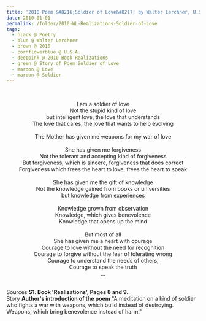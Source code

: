 ```yaml
---
title: '2010 Poem &#8216;Soldier of Love&#8217; by Walter Lerchner, U.S.A. from the Book &#8216;Realizations&#8217;, Pages 8 and 9'
date: 2010-01-01
permalink: /folder/2010-WL-Realizations-Soldier-of-Love
tags:
  - black @ Poetry
  - blue @ Walter Lerchner
  - brown @ 2010
  - cornflowerblue @ U.S.A.
  - deeppink @ 2010 Book Realizations
  - green @ Story of Poem Soldier of Love
  - maroon @ Love
  - maroon @ Soldier
---
```


<br>

<p style="text-align:center;">
I am a soldier of love<br>
Not the stupid kind of love<br>
but intelligent love, the love that understands<br>
The love that cares, the love that wants to help evolving<br>
<br>
The Mother has given me weapons for my war of love<br>
<br>
She has given me forgiveness<br>
Not the tolerant and accepting kind of forgiveness<br>
But forgiveness, which is sincere, forgiveness that does correct<br>
Forgiveness which frees the heart to love, frees the heart to speak<br>
<br>
She has given me the gift of knowledge<br>
Not the knowledge gained from books or universities<br>
but knowledge from experiences<br>
<br>
Knowledge grown from observation<br>
Knowledge, which gives benevolence<br>
Knowledge that opens up the mind<br>
<br>
But most of all<br>
She has given me a heart with courage<br>
Courage to love without the need for recognition<br>
Courage to forgive without the fear of tolerating wrong<br>
Courage to understand the needs of others,<br>
Courage to speak the truth<br>
...
</p>

<br>

<wave-list>
<list-title color="DarkSeaGreen" width="40">Sources</list-title>
  <list-item color="BlanchedAlmond"  width="285"><b> S1. Book 'Realizations', Pages 8 and 9.</b></list-item>
</wave-list>

<br>

<wave-list>
<list-title color="DarkSeaGreen" width="25">Story</list-title>
  <list-item color="BlanchedAlmond"  width="280"><b>Author's introduction of the poem</b> "A meditation on a kind of soldier who fights a war with weapons, which build instead of destroying. Weapons, which bring benevolence instead of harm."</list-item>
</wave-list>